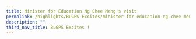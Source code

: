```yaml
---
title: Minister for Education Ng Chee Meng's visit
permalink: /highlights/BLGPS-Excites/minister-for-education-ng-chee-mengs-visit
description: ""
third_nav_title: BLGPS Excites !
---
```

